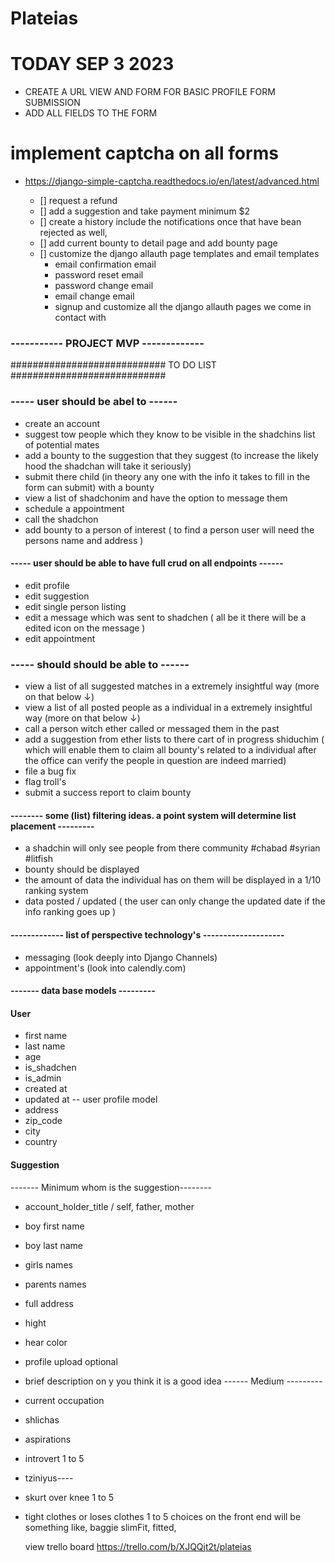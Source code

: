 # Plateias


# TODAY SEP 3 2023
- CREATE A URL VIEW AND FORM FOR BASIC PROFILE FORM SUBMISSION
- ADD ALL FIELDS TO THE FORM

  






# implement captcha on all forms
- https://django-simple-captcha.readthedocs.io/en/latest/advanced.html


  - [] request a refund
  - [] add a suggestion and take payment minimum $2
  - [] create a history include the notifications once that have bean rejected as well,
  - [] add current bounty to detail page and add bounty page
  - [] customize the django allauth page templates and email templates
     - email confirmation email
     - password reset email
     - password change email
     - email change email
     - signup and customize all the django allauth pages we come in contact with



### ----------- PROJECT MVP -------------
############################ TO DO LIST ############################
### ----- user should be abel to ------

- create an account
- suggest tow people which they know to be visible in the shadchins list of potential mates
- add a bounty to the suggestion that they suggest (to increase the likely hood the shadchan will take it seriously)
- submit there child (in theory any one with the info it takes to fill in the form can submit) with a bounty
- view a list of shadchonim and have the option to message them
- schedule a appointment
- call the shadchon
- add bounty to a person of interest ( to find a person user will need the persons name and address )

#### ----- user should be able to have full crud on all endpoints ------

- edit profile
- edit suggestion
- edit single person listing
- edit a message which was sent to shadchen ( all be it there will be a edited icon on the message )
- edit appointment

### ----- should should be able to ------

- view a list of all suggested matches in a extremely insightful way (more on that below ↓)
- view a list of all posted people as a individual in a extremely insightful way (more on that below ↓)
- call a person witch ether called or messaged them in the past
- add a suggestion from ether lists to there cart of in progress shiduchim ( which will enable them to claim all bounty's related to a individual after the office can verify the people in question are indeed married)
- file a bug fix
- flag troll's
- submit a success report to claim bounty

#### -------- some (list) filtering ideas. a point system will determine list placement ---------

- a shadchin will only see people from there community #chabad #syrian #litfish
- bounty should be displayed
- the amount of data the individual has on them will be displayed in a 1/10 ranking system
- data posted / updated ( the user can only change the updated date if the info ranking goes up )

#### ------------- list of perspective technology's --------------------

- messaging (look deeply into Django Channels)
- appointment's (look into calendly.com)

#### ------- data base models ---------

#### User

- first name
- last name
- age
- is_shadchen
- is_admin
- created at
- updated at
  -- user profile model
- address
- zip_code
- city
- country

#### Suggestion

------- Minimum whom is the suggestion--------
- account_holder_title / self, father, mother
- boy first name
- boy last name
- girls names
- parents names
- full address
- hight
- hear color
- profile upload optional
- brief description on y you think it is a good idea
  ------ Medium ---------
- current occupation
- shlichas
- aspirations
- introvert 1 to 5
- tziniyus----
- skurt over knee 1 to 5
- tight clothes or loses clothes 1 to 5 choices on the front end will be something like, baggie slimFit, fitted,






  view trello board https://trello.com/b/XJQQjt2t/plateias